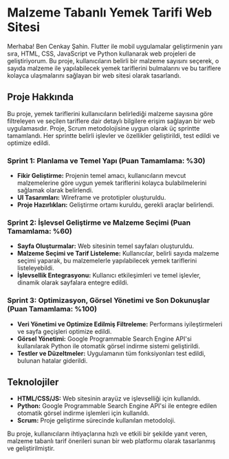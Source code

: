 # Malzeme Tabanlı Yemek Tarifi Web Sitesi

Merhaba! Ben Cenkay Şahin. Flutter ile mobil uygulamalar geliştirmenin yanı sıra, HTML, CSS, JavaScript ve Python kullanarak web projeleri de geliştiriyorum. Bu proje, kullanıcıların belirli bir malzeme sayısını seçerek, o sayıda malzeme ile yapılabilecek yemek tariflerini bulmalarını ve bu tariflere kolayca ulaşmalarını sağlayan bir web sitesi olarak tasarlandı.

## Proje Hakkında

Bu proje, yemek tariflerini kullanıcıların belirlediği malzeme sayısına göre filtreleyen ve seçilen tariflere dair detaylı bilgilere erişim sağlayan bir web uygulamasıdır. Proje, Scrum metodolojisine uygun olarak üç sprintte tamamlandı. Her sprintte belirli işlevler ve özellikler geliştirildi, test edildi ve optimize edildi.

### Sprint 1: Planlama ve Temel Yapı (Puan Tamamlama: %30)

- **Fikir Geliştirme:** Projenin temel amacı, kullanıcıların mevcut malzemelerine göre uygun yemek tariflerini kolayca bulabilmelerini sağlamak olarak belirlendi.
- **UI Tasarımları:** Wireframe ve prototipler oluşturuldu.
- **Proje Hazırlıkları:** Geliştirme ortamı kuruldu, gerekli araçlar belirlendi.

### Sprint 2: İşlevsel Geliştirme ve Malzeme Seçimi (Puan Tamamlama: %60)

- **Sayfa Oluşturmalar:** Web sitesinin temel sayfaları oluşturuldu.
- **Malzeme Seçimi ve Tarif Listeleme:** Kullanıcılar, belirli sayıda malzeme seçimi yaparak, bu malzemelerle yapılabilecek yemek tariflerini listeleyebildi.
- **İşlevsellik Entegrasyonu:** Kullanıcı etkileşimleri ve temel işlevler, dinamik olarak sayfalara entegre edildi.

### Sprint 3: Optimizasyon, Görsel Yönetimi ve Son Dokunuşlar (Puan Tamamlama: %100)

- **Veri Yönetimi ve Optimize Edilmiş Filtreleme:** Performans iyileştirmeleri ve sayfa geçişleri optimize edildi.
- **Görsel Yönetimi:** Google Programmable Search Engine API'si kullanılarak Python ile otomatik görsel indirme sistemi geliştirildi.
- **Testler ve Düzeltmeler:** Uygulamanın tüm fonksiyonları test edildi, bulunan hatalar giderildi.

## Teknolojiler

- **HTML/CSS/JS:** Web sitesinin arayüz ve işlevselliği için kullanıldı.
- **Python:** Google Programmable Search Engine API'si ile entegre edilen otomatik görsel indirme işlemleri için kullanıldı.
- **Scrum:** Proje geliştirme sürecinde kullanılan metodoloji.

Bu proje, kullanıcıların ihtiyaçlarına hızlı ve etkili bir şekilde yanıt veren, malzeme tabanlı tarif önerileri sunan bir web platformu olarak tasarlanmış ve geliştirilmiştir.
